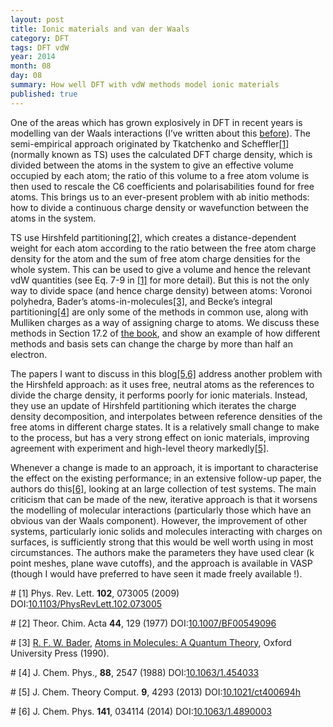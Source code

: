 ```yaml
---
layout: post
title: Ionic materials and van der Waals
category: DFT
tags: DFT vdW
year: 2014
month: 08
day: 08
summary: How well DFT with vdW methods model ionic materials
published: true
---
```

One of the areas which has grown explosively in DFT in recent years is modelling van der Waals interactions (I’ve written about this [before](/blog/dispersion-in-dft)).  The semi-empirical approach originated by Tkatchenko and Scheffler[[1]](#R1) (normally known as TS) uses the calculated DFT charge density, which is divided between the atoms in the system to give an effective volume occupied by each atom; the ratio of this volume to a free atom volume is then used to rescale the C6 coefficients and polarisabilities found for free atoms.  This brings us to an ever-present problem with ab initio methods: how to divide a continuous charge density or wavefunction between the atoms in the system.

TS use Hirshfeld partitioning[[2]](#R2), which creates a distance-dependent weight for each atom according to the ratio between the free atom charge density for the atom and the sum of free atom charge densities for the whole system.  This can be used to give a volume and hence the relevant vdW quantities (see Eq. 7-9 in [[1]](#R1) for more detail).  But this is not the only way to divide space (and hence charge density) between atoms: Voronoi polyhedra, Bader’s atoms-in-molecules[[3]](#R3), and Becke’s integral partitioning[[4]](#R4) are only some of the methods in common use, along with Mulliken charges as a way of assigning charge to atoms.  We discuss these methods in Section 17.2 of [the book](http://tiny.cc/atomistic), and show an example of how different methods and basis sets can change the charge by more than half an electron.

The papers I want to discuss in this blog[[5,6]](#R5) address another problem with the Hirshfeld approach: as it uses free, neutral atoms as the references to divide the charge density, it performs poorly for ionic materials.  Instead, they use an update of Hirshfeld partitioning which iterates the charge density decomposition, and interpolates between reference densities of the free atoms in different charge states.  It is a relatively small change to make to the process, but has a very strong effect on ionic materials, improving agreement with experiment and high-level theory markedly[[5]](#R5).

Whenever a change is made to an approach, it is important to characterise the effect on the existing performance; in an extensive follow-up paper, the authors do this[[6]](#R6), looking at an large collection of test systems.  The main criticism that can be made of the new, iterative approach is that it worsens the modelling of molecular interactions (particularly those which have an obvious van der Waals component).  However, the improvement of other systems, particularly ionic solids and molecules interacting with charges on surfaces, is sufficiently strong that this would be well worth using in most circumstances.  The authors make the parameters they have used clear (k point meshes, plane wave cutoffs), and the approach is available in VASP (though I would have preferred to have seen it made freely available !).

#<a name="R1"></a>
[1] Phys. Rev. Lett. **102**, 073005 (2009) DOI:[10.1103/PhysRevLett.102.073005](http://dx.doi.org/10.1103/PhysRevLett.102.073005)

#<a name="R2"></a>
[2] Theor. Chim. Acta **44**, 129 (1977) DOI:[10.1007/BF00549096](http://dx.doi.org/10.1007/BF00549096)

#<a name="R3"></a>
[3] [R. F. W. Bader](http://www.chemistry.mcmaster.ca/bader/aim/), [Atoms in Molecules: A Quantum Theory](http://ukcatalogue.oup.com/product/9780198558651.do), Oxford University Press (1990).

#<a name="R4"></a>
[4] J. Chem. Phys., **88**, 2547 (1988) DOI:[10.1063/1.454033](http://dx.doi.org/10.1063/1.454033)

#<a name="R5"></a>
[5] J. Chem. Theory Comput. **9**, 4293 (2013) DOI:[10.1021/ct400694h](http://dx.doi.org/10.1021/ct400694h)

#<a name="R6"></a>
[6] J. Chem. Phys. **141**, 034114 (2014) DOI:[10.1063/1.4890003](http://dx.doi.org/10.1063/1.4890003)
